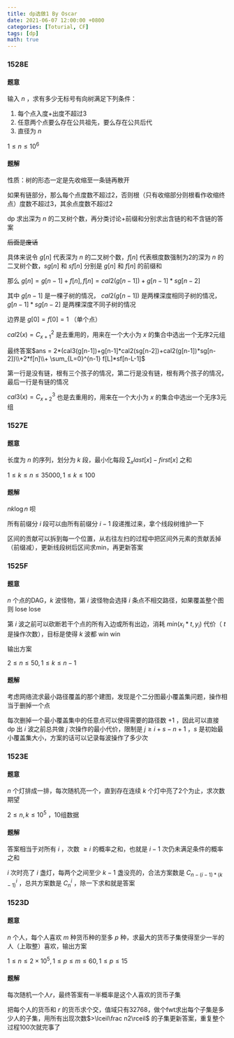 ```yaml
---
title: dp选做1 By Oscar
date: 2021-06-07 12:00:00 +0800
categories: [Toturial, CF]
tags: [dp]
math: true
---
```


### 1528E 

#### 题意

输入 $n$ ，求有多少无标号有向树满足下列条件：

1. 每个点入度+出度不超过3
2. 任意两个点要么存在公共祖先，要么存在公共后代
3. 直径为 $n$

$1\leq n\leq 10^6$

#### 题解

性质：树的形态一定是先收缩至一条链再散开

如果有链部分，那么每个点度数不超过2，否则根（只有收缩部分则根看作收缩终点）度数不超过3，其余点度数不超过2

dp 求出深为 $n$ 的二叉树个数，再分类讨论+前缀和分别求出含链的和不含链的答案

~~后面是废话~~

具体来说令 $g[n]$ 代表深为 $n$ 的二叉树个数，$f[n]$ 代表根度数强制为2的深为 $n$ 的二叉树个数，$sg[n]$ 和 $sf[n]$ 分别是 $g[n]$ 和 $f[n]$ 的前缀和

那么 $g[n]=g[n-1]+f[n], f[n]=cal2(g[n-1])+g[n-1]*sg[n-2]$ 

其中 $g[n-1]$ 是一棵子树的情况， $cal2(g[n-1])$ 是两棵深度相同子树的情况，$g[n-1]*sg[n-2]$ 是两棵深度不同子树的情况

边界是 $g[0]=f[0]=1$ （单个点）

$cal2(x)=C_{x+1}^{2}$ 是去重用的，用来在一个大小为 $x$ 的集合中选出一个无序2元组

最终答案$ans = 2*(cal3(g[n-1])+g[n-1]*cal2(sg[n-2])+cal2(g[n-1])*sg[n-2])\\+2*f[n]\\+ \sum_{L=0}^{n-1} f[L]*sf[n-L-1]$ 

第一行是没有链，根有三个孩子的情况，第二行是没有链，根有两个孩子的情况，最后一行是有链的情况

$cal3(x)=C_{x+2}^{3}$ 也是去重用的，用来在一个大小为 $x$ 的集合中选出一个无序3元组

### 1527E

#### 题意

长度为 $n$ 的序列，划分为 $k$ 段，最小化每段 $\sum_x last[x]-first[x]$ 之和

$1 \leq k \leq n \leq 35000,1\leq k \leq 100$ 

#### 题解

$nk\log n$ 呗

所有前缀分 $i$ 段可以由所有前缀分 $i-1$ 段递推过来，拿个线段树维护一下

区间的贡献可以拆到每一个位置，从右往左扫的过程中把区间外元素的贡献丢掉（前缀减），更新线段树后区间求min，再更新答案

### 1525F

#### 题意

$n$ 个点的DAG，$k$ 波怪物，第 $i$ 波怪物会选择 $i$ 条点不相交路径，如果覆盖整个图则 lose lose

第 $i$ 波之前可以砍断若干个点的所有入边或所有出边，消耗 $min(x_i*t,y_i)$ 代价（ $t$ 是操作次数），目标是使得 $k$ 波都 win win

输出方案

$2\leq n \leq 50, 1\leq k \leq n-1$ 

#### 题解

考虑网络流求最小路径覆盖的那个建图，发现是个二分图最小覆盖集问题，操作相当于删掉一个点

每次删掉一个最小覆盖集中的任意点可以使得需要的路径数 $+1$ ，因此可以直接 dp 出 $i$ 波之前总共做 $j$ 次操作的最小代价，限制是 $j\geq i+s-n+1$ ，$s$ 是初始最小覆盖集大小，方案的话可以记录每波操作了多少次

### 1523E

#### 题意

$n$ 个灯排成一排，每次随机亮一个，直到存在连续 $k$ 个灯中亮了2个为止，求次数期望

$2\leq n,k \leq 10^5$ ，10组数据

#### 题解

答案相当于对所有 $i$ ，次数 $\geq i$ 的概率之和，也就是 $i-1$ 次仍未满足条件的概率之和

$i$ 次时亮了 $i$ 盏灯，每两个之间至少 $k-1$ 盏没亮的，合法方案数是 $C_{n-(i-1)*(k-1)}^{i}$ ，总共方案数是 $C_{n}^{i}$ ，除一下求和就是答案

### 1523D

#### 题意

$n$ 个人，每个人喜欢 $m$ 种货币种的至多 $p$ 种，求最大的货币子集使得至少一半的人（上取整）喜欢，输出方案

$1\leq n \leq 2\times 10^5,1\leq p \leq m \leq 60,1\leq p\leq 15$ 

#### 题解

每次随机一个人$r$，最终答案有一半概率是这个人喜欢的货币子集

把每个人的货币和 $r$ 的货币求个交，值域只有32768，做个fwt求出每个子集是多少人的子集，用所有出现次数$>\lceil\frac n2\rceil$ 的子集更新答案，重复整个过程100次就完事了